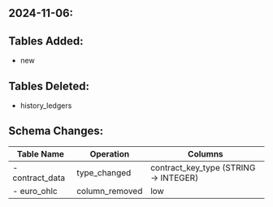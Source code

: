 
## 2024-11-06:

## Tables Added:
- new
## Tables Deleted:
- history_ledgers
## Schema Changes:
|       Table Name                | Operation     | Columns                                            |
|---------------------------------|---------------|----------------------------------------------------|
| - contract_data                 | type_changed  | contract_key_type (STRING -> INTEGER)            |
| - euro_ohlc                     | column_removed | low                                              |


